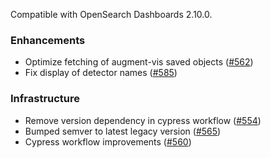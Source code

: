 Compatible with OpenSearch Dashboards 2.10.0.

### Enhancements
* Optimize fetching of augment-vis saved objects ([#562](https://github.com/opensearch-project/anomaly-detection-dashboards-plugin/pull/562))
* Fix display of detector names ([#585](https://github.com/opensearch-project/anomaly-detection-dashboards-plugin/pull/585))

### Infrastructure

* Remove version dependency in cypress workflow ([#554](https://github.com/opensearch-project/anomaly-detection-dashboards-plugin/pull/554))
* Bumped semver to latest legacy version ([#565](https://github.com/opensearch-project/anomaly-detection-dashboards-plugin/pull/565))
* Cypress workflow improvements ([#560](https://github.com/opensearch-project/anomaly-detection-dashboards-plugin/pull/560))
